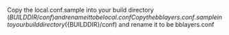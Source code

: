 Copy the local.conf.sample into your build directory (${BUILDDIR}/conf) and rename it to be local.conf  
Copy the bblayers.conf.sample into your build directory (${BUILDDIR}/conf) and rename it to be bblayers.conf  
